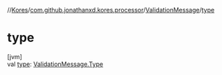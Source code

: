 //[Kores](../../../index.md)/[com.github.jonathanxd.kores.processor](../index.md)/[ValidationMessage](index.md)/[type](type.md)

# type

[jvm]\
val [type](type.md): [ValidationMessage.Type](-type/index.md)
